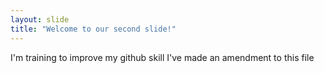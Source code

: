 ```yaml
---
layout: slide
title: "Welcome to our second slide!"
---
```

I'm training to improve my github skill
I've made an amendment to this file
